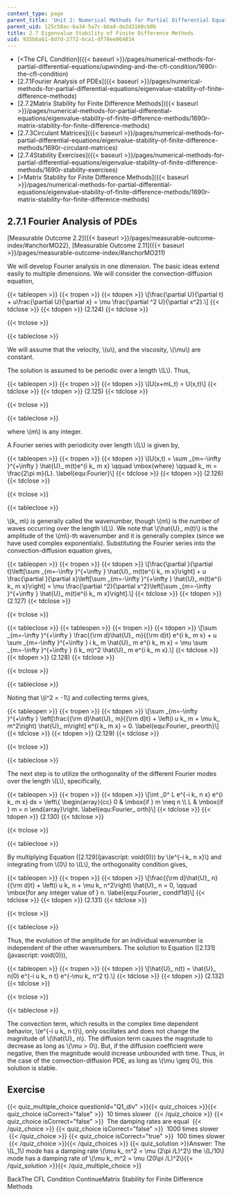 ```yaml
---
content_type: page
parent_title: 'Unit 2: Numerical Methods for Partial Differential Equations'
parent_uid: 125c58ac-6a34-5a7c-bba8-de2d3160cb8b
title: 2.7 Eigenvalue Stability of Finite Difference Methods
uid: 935b6a61-8d7d-2772-6ca1-df78ee864834
---
```


*   [<The CFL Condition]({{< baseurl >}}/pages/numerical-methods-for-partial-differential-equations/upwinding-and-the-cfl-condition/1690r-the-cfl-condition)
*   [2.7.1Fourier Analysis of PDEs]({{< baseurl >}}/pages/numerical-methods-for-partial-differential-equations/eigenvalue-stability-of-finite-difference-methods)
*   [2.7.2Matrix Stability for Finite Difference Methods]({{< baseurl >}}/pages/numerical-methods-for-partial-differential-equations/eigenvalue-stability-of-finite-difference-methods/1690r-matrix-stability-for-finite-difference-methods)
*   [2.7.3Circulant Matrices]({{< baseurl >}}/pages/numerical-methods-for-partial-differential-equations/eigenvalue-stability-of-finite-difference-methods/1690r-circulant-matrices)
*   [2.7.4Stability Exercises]({{< baseurl >}}/pages/numerical-methods-for-partial-differential-equations/eigenvalue-stability-of-finite-difference-methods/1690r-stability-exercises)
*   [\>Matrix Stability for Finite Difference Methods]({{< baseurl >}}/pages/numerical-methods-for-partial-differential-equations/eigenvalue-stability-of-finite-difference-methods/1690r-matrix-stability-for-finite-difference-methods)

2.7.1 Fourier Analysis of PDEs
------------------------------

[Measurable Outcome 2.2]({{< baseurl >}}/pages/measurable-outcome-index/#anchorMO22), [Measurable Outcome 2.11]({{< baseurl >}}/pages/measurable-outcome-index/#anchorMO211)

We will develop Fourier analysis in one dimension. The basic ideas extend easily to multiple dimensions. We will consider the convection-diffusion equation,

{{< tableopen >}}
{{< tropen >}}
{{< tdopen >}}
\\\[\\frac{\\partial U}{\\partial t} + u\\frac{\\partial U}{\\partial x} = \\mu \\frac{\\partial ^2 U}{\\partial x^2}.\\\]
{{< tdclose >}}
{{< tdopen >}}
(2.124)
{{< tdclose >}}

{{< trclose >}}

{{< tableclose >}}

We will assume that the velocity, \\(u\\), and the viscosity, \\(\\mu\\) are constant.

The solution is assumed to be periodic over a length \\(L\\). Thus,

{{< tableopen >}}
{{< tropen >}}
{{< tdopen >}}
\\\[U(x+mL,t) = U(x,t)\\\]
{{< tdclose >}}
{{< tdopen >}}
(2.125)
{{< tdclose >}}

{{< trclose >}}

{{< tableclose >}}

where \\(m\\) is any integer.

A Fourier series with periodicity over length \\(L\\) is given by,

{{< tableopen >}}
{{< tropen >}}
{{< tdopen >}}
\\\[U(x,t) = \\sum \_{m=-\\infty }^{+\\infty } \\hat{U}\_ m(t)e^{i k\_ m x} \\qquad \\mbox{where} \\qquad k\_ m = \\frac{2\\pi m}{L}. \\label{equ:Fourier}\\\]
{{< tdclose >}}
{{< tdopen >}}
(2.126)
{{< tdclose >}}

{{< trclose >}}

{{< tableclose >}}

\\(k\_ m\\) is generally called the wavenumber, though \\(m\\) is the number of waves occurring over the length \\(L\\). We note that \\(\\hat{U}\_ m(t)\\) is the amplitude of the \\(m\\)-th wavenumber and it is generally complex (since we have used complex exponentials). Substituting the Fourier series into the convection-diffusion equation gives,

{{< tableopen >}}
{{< tropen >}}
{{< tdopen >}}
\\\[\\frac{\\partial }{\\partial t}\\left\[\\sum \_{m=-\\infty }^{+\\infty } \\hat{U}\_ m(t)e^{i k\_ m x}\\right\] + u \\frac{\\partial }{\\partial x}\\left\[\\sum \_{m=-\\infty }^{+\\infty } \\hat{U}\_ m(t)e^{i k\_ m x}\\right\] = \\mu \\frac{\\partial ^2}{\\partial x^2}\\left\[\\sum \_{m=-\\infty }^{+\\infty } \\hat{U}\_ m(t)e^{i k\_ m x}\\right\].\\\]
{{< tdclose >}}
{{< tdopen >}}
(2.127)
{{< tdclose >}}

{{< trclose >}}

{{< tableclose >}}
{{< tableopen >}}
{{< tropen >}}
{{< tdopen >}}
\\\[\\sum \_{m=-\\infty }^{+\\infty } \\frac{{\\rm d}\\hat{U}\_ m}{{\\rm d}t} e^{i k\_ m x} + u \\sum \_{m=-\\infty }^{+\\infty } i k\_ m \\hat{U}\_ m e^{i k\_ m x} = \\mu \\sum \_{m=-\\infty }^{+\\infty } (i k\_ m)^2 \\hat{U}\_ m e^{i k\_ m x}.\\\]
{{< tdclose >}}
{{< tdopen >}}
(2.128)
{{< tdclose >}}

{{< trclose >}}

{{< tableclose >}}

Noting that \\(i^2 = -1\\) and collecting terms gives,

{{< tableopen >}}
{{< tropen >}}
{{< tdopen >}}
\\\[\\sum \_{m=-\\infty }^{+\\infty } \\left\[\\frac{{\\rm d}\\hat{U}\_ m}{{\\rm d}t} + \\left(i u k\_ m + \\mu k\_ m^2\\right) \\hat{U}\_ m\\right\] e^{i k\_ m x} = 0. \\label{equ:Fourier\_ preorth}\\\]
{{< tdclose >}}
{{< tdopen >}}
(2.129)
{{< tdclose >}}

{{< trclose >}}

{{< tableclose >}}

The next step is to utilize the orthogonality of the different Fourier modes over the length \\(L\\), specifically,

{{< tableopen >}}
{{< tropen >}}
{{< tdopen >}}
\\\[\\int \_0^ L e^{-i k\_ n x} e^{i k\_ m x} dx = \\left\\{ \\begin{array}{cc} 0 & \\mbox{if } m \\neq n \\\\ L & \\mbox{if } m = n \\end{array}\\right. \\label{equ:Fourier\_ orth}\\\]
{{< tdclose >}}
{{< tdopen >}}
(2.130)
{{< tdclose >}}

{{< trclose >}}

{{< tableclose >}}

By multiplying Equation ([2.129](javascript: void(0))) by \\(e^{-i k\_ n x}\\) and integrating from \\(0\\) to \\(L\\), the orthogonality condition gives,

{{< tableopen >}}
{{< tropen >}}
{{< tdopen >}}
\\\[\\frac{{\\rm d}\\hat{U}\_ n}{{\\rm d}t} + \\left(i u k\_ n + \\mu k\_ n^2\\right) \\hat{U}\_ n = 0, \\qquad \\mbox{for any integer value of } n. \\label{equ:Fourier\_ condif1d}\\\]
{{< tdclose >}}
{{< tdopen >}}
(2.131)
{{< tdclose >}}

{{< trclose >}}

{{< tableclose >}}

Thus, the evolution of the amplitude for an individual wavenumber is independent of the other wavenumbers. The solution to Equation ([2.131](javascript: void(0))),

{{< tableopen >}}
{{< tropen >}}
{{< tdopen >}}
\\\[\\hat{U}\_ n(t) = \\hat{U}\_ n(0) e^{-i u k\_ n t} e^{-\\mu k\_ n^2 t}.\\\]
{{< tdclose >}}
{{< tdopen >}}
(2.132)
{{< tdclose >}}

{{< trclose >}}

{{< tableclose >}}

The convection term, which results in the complex time dependent behavior, \\(e^{-i u k\_ n t}\\), only oscillates and does not change the magnitude of \\(\\hat{U}\_ n\\). The diffusion term causes the magnitude to decrease as long as \\(\\mu > 0\\). But, if the diffusion coefficient were negative, then the magnitude would increase unbounded with time. Thus, in the case of the convection-diffusion PDE, as long as \\(\\mu \\geq 0\\), this solution is stable.

Exercise
--------

{{< quiz_multiple_choice questionId="Q1_div" >}}{{< quiz_choices >}}{{< quiz_choice isCorrect="false" >}}&nbsp; 10 times slower &nbsp;{{< /quiz_choice >}}
{{< quiz_choice isCorrect="false" >}}&nbsp; The damping rates are equal &nbsp;{{< /quiz_choice >}}
{{< quiz_choice isCorrect="false" >}}&nbsp; 1000 times slower &nbsp;{{< /quiz_choice >}}
{{< quiz_choice isCorrect="true" >}}&nbsp; 100 times slower &nbsp;{{< /quiz_choice >}}{{< /quiz_choices >}}
{{< quiz_solution >}}Answer: The \\(L\_1\\) mode has a damping rate \\(\\mu k\_ m^2 = \\mu (2\\pi /L)^2\\) the \\(L/10\\) mode has a damping rate of \\(\\mu k\_ m^2 = \\mu (20\\pi /L)^2\\){{< /quiz_solution >}}{{< /quiz_multiple_choice >}}

BackThe CFL Condition ContinueMatrix Stability for Finite Difference Methods